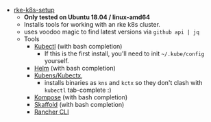 
- [rke-k8s-setup](./rke-k8s-setup/rke-k8s-setup.yaml)  
    - **Only tested on Ubuntu 18.04 / linux-amd64** 
    - Installs tools for working with an rke k8s cluster.  
    - uses voodoo magic to find latest versions via `github api | jq`  
    - Tools 
        - [Kubectl](https://kubernetes.io/docs/reference/kubectl/overview/) (with bash completion) 
            - If this is the first install, you'll need to init `~/.kube/config` yourself. 
        - [Helm](https://helm.sh/) (with bash completion)
        - [Kubens/Kubectx](https://github.com/ahmetb/kubectx/), 
            - installs binaries as `kns` and `kctx` so they don't clash with `kubectl` tab-complete :) 
        - [Kompose](https://kompose.io/) (with bash completion)
        - [Skaffold](https://skaffold.dev/) (with bash completion)
        - [Rancher CLI](https://github.com/rancher/cli)
